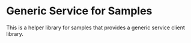 # Generic Service for Samples

This is a helper library for samples that provides a generic service client library.


